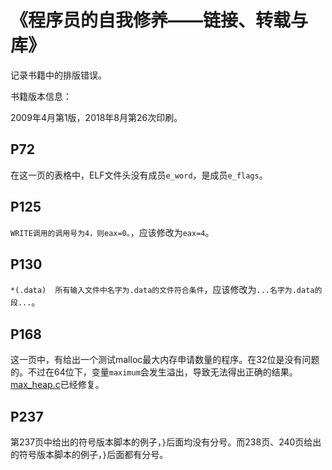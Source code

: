 <h1 id=file_layout_err>
    《程序员的自我修养——链接、转载与库》
</h1>

记录书籍中的排版错误。

书籍版本信息：

2009年4月第1版，2018年8月第26次印刷。

## P72

在这一页的表格中，ELF文件头没有成员`e_word`，是成员`e_flags`。

## P125

`WRITE调用的调用号为4，则eax=0。`，应该修改为`eax=4`。

## P130

`*(.data)  所有输入文件中名字为.data的文件符合条件`，应该修改为`...名字为.data的段...`。

## P168

这一页中，有给出一个测试malloc最大内存申请数量的程序。在32位是没有问题的。不过在64位下，变量`maximum`会发生溢出，导致无法得出正确的结果。[max_heap.c](code/max_heap.c)已经修复。


## P237

第237页中给出的符号版本脚本的例子，`}`后面均没有分号。而238页、240页给出的符号版本脚本的例子，`}`后面都有分号。